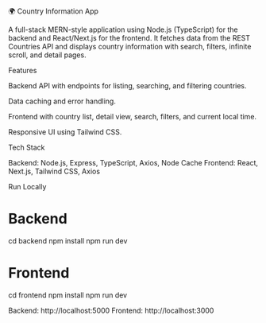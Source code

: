 🌍 Country Information App

A full-stack MERN-style application using Node.js (TypeScript) for the backend and React/Next.js for the frontend.
It fetches data from the REST Countries API and displays country information with search, filters, infinite scroll, and detail pages.

Features

Backend API with endpoints for listing, searching, and filtering countries.

Data caching and error handling.

Frontend with country list, detail view, search, filters, and current local time.

Responsive UI using Tailwind CSS.

Tech Stack

Backend: Node.js, Express, TypeScript, Axios, Node Cache
Frontend: React, Next.js, Tailwind CSS, Axios

Run Locally
# Backend
cd backend
npm install
npm run dev

# Frontend
cd frontend
npm install
npm run dev


Backend: http://localhost:5000
Frontend: http://localhost:3000

